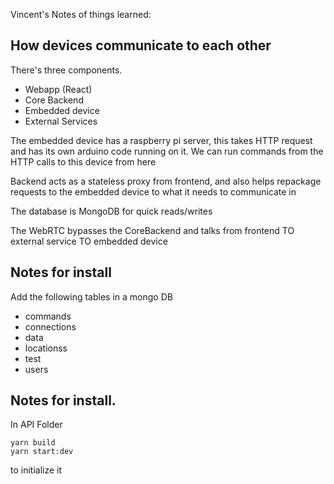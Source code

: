 Vincent's Notes of things learned:

## How devices communicate to each other

There's three components.

- Webapp (React)
- Core Backend
- Embedded device
- External Services

The embedded device has a raspberry pi server, this takes HTTP request and has its own arduino code running on it. We can run commands from the HTTP calls to this device from here

Backend acts as a stateless proxy from frontend, and also helps repackage requests to the embedded device to what it needs to communicate in

The database is MongoDB for quick reads/writes

The WebRTC bypasses the CoreBackend and talks from frontend TO external service TO embedded device

## Notes for install

Add the following tables in a mongo DB

- commands
- connections
- data
- locationss
- test
- users

## Notes for install.

In API Folder

```
yarn build
yarn start:dev
```

to initialize it